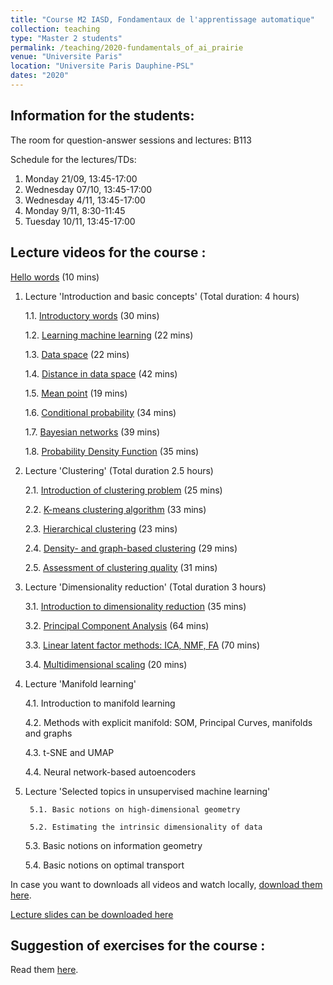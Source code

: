 ```yaml
---
title: "Course M2 IASD, Fondamentaux de l'apprentissage automatique"
collection: teaching
type: "Master 2 students"
permalink: /teaching/2020-fundamentals_of_ai_prairie
venue: "Universite Paris"
location: "Universite Paris Dauphine-PSL"
dates: "2020"
---
```


## Information for the students:

The room for question-answer sessions and lectures: B113

Schedule for the lectures/TDs:

1. Monday 21/09, 13:45-17:00
2. Wednesday 07/10, 13:45-17:00
3. Wednesday 4/11, 13:45-17:00
4. Monday 9/11, 8:30-11:45
5. Tuesday 10/11, 13:45-17:00


## Lecture videos for the course :

[Hello words](https://www.youtube.com/watch?v=8aibVvpE1Ws) (10 mins)

1. Lecture 'Introduction and basic concepts' (Total duration: 4 hours)

	1.1. [Introductory words](https://www.youtube.com/watch?v=Jrj23vRnrFw) (30 mins)

	1.2. [Learning machine learning](https://www.youtube.com/watch?v=tvPXV902Zqk) (22 mins)

	1.3. [Data space](https://www.youtube.com/watch?v=-wS5413i6og) (22 mins)

	1.4. [Distance in data space](https://www.youtube.com/watch?v=-Zn1e5QIpKE) (42 mins)

	1.5. [Mean point](https://www.youtube.com/watch?v=nIMT9JuvaLE) (19 mins)

	1.6. [Conditional probability](https://www.youtube.com/watch?v=2lxrigbBuns) (34 mins)

	1.7. [Bayesian networks](https://www.youtube.com/watch?v=G2ru91a6OS4) (39 mins)

	1.8. [Probability Density Function](https://www.youtube.com/watch?v=OUzcI5YFB3Y) (35 mins)

2. Lecture 'Clustering' (Total duration 2.5 hours)

	2.1. [Introduction of clustering problem](https://www.youtube.com/watch?v=jHvRQIGmUUU) (25 mins)

	2.2. [K-means clustering algorithm](https://www.youtube.com/watch?v=0h-zulQ8oK8) (33 mins)

	2.3. [Hierarchical clustering](https://www.youtube.com/watch?v=txvJhkT4GOg) (23 mins)

	2.4. [Density- and graph-based clustering](https://www.youtube.com/watch?v=Yia3fkJB9YI) (29 mins)

	2.5. [Assessment of clustering quality](https://www.youtube.com/watch?v=R2Xmodxp1_s) (31 mins)

3. Lecture 'Dimensionality reduction' (Total duration 3 hours)

	3.1. [Introduction to dimensionality reduction](https://www.youtube.com/watch?v=KIxX1MbKI88) (35 mins)

	3.2. [Principal Component Analysis](https://www.youtube.com/watch?v=YIFV97cxP-I) (64 mins)

	3.3. [Linear latent factor methods: ICA, NMF, FA](https://www.youtube.com/watch?v=DOPq3EOsJO8)  (70 mins)

	3.4. [Multidimensional scaling](https://www.youtube.com/watch?v=LsdjBqx9-tI) (20 mins)


4. Lecture 'Manifold learning'

	4.1. Introduction to manifold learning

	4.2. Methods with explicit manifold: SOM, Principal Curves, manifolds and graphs

	4.3. t-SNE and UMAP

	4.4. Neural network-based autoencoders

5. Lecture 'Selected topics in unsupervised machine learning'

        5.1. Basic notions on high-dimensional geometry

        5.2. Estimating the intrinsic dimensionality of data

	5.3. Basic notions on information geometry

	5.4. Basic notions on optimal transport


In case you want to downloads all videos and watch locally, [download them here](http://www.ihes.fr/~zinovyev/FundamentalsOfAI2020_lectures/).

[Lecture slides can be downloaded here](http://www.ihes.fr/~zinovyev/FundamentalsOfAI2020_lectures/Slides) 

## Suggestion of exercises for the course :

Read them [here](http://www.ihes.fr/~zinovyev/FundamentalsOfAI2020_lectures/Slides/IASD_Possible_TDs.pdf).